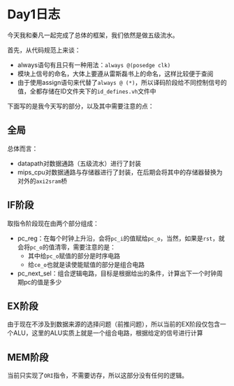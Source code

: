 # Day1日志



今天我和秦凡一起完成了总体的框架，我们依然是做五级流水。

首先，从代码规范上来谈：

- always语句有且只有一种用法：`always @(posedge clk)`
- 模块上信号的命名，大体上要遵从雷斯磊书上的命名，这样比较便于查阅
- 由于使用assign语句来代替了`always @ (*)`，所以译码阶段给不同控制信号的值，全都存储在ID文件夹下的`id_defines.vh`文件中



下面写的是我今天写的部分，以及其中需要注意的点：



## 全局

总体而言：

- datapath对数据通路（五级流水）进行了封装
- mips\_cpu对数据通路与存储器进行了封装，在后期会将其中的存储器替换为对外的`axi2sram`桥



## IF阶段

取指令阶段现在由两个部分组成：

- pc\_reg：在每个时钟上升沿，会将`pc_i`的值赋给`pc_o`，当然，如果是`rst`，就会将`pc_o`的值清零，需要注意的是：
  - 其中给`pc_o`赋值的部分是时序电路
  - 给`ce_o`也就是读使能赋值的部分是组合电路
- pc\_next\_sel：组合逻辑电路，目标是根据给出的条件，计算出下一个时钟周期pc的值是多少



## EX阶段

由于现在不涉及到数据来源的选择问题（前推问题），所以当前的EX阶段仅包含一个ALU，这里的ALU实质上就是一个组合电路，根据给定的信号进行计算



## MEM阶段

当前只实现了`ORI`指令，不需要访存，所以这部分没有任何的逻辑。